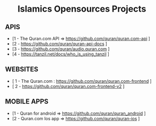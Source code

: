 # <center> Islamics Opensources Projects </center> 

 ## APIS 
- [1 - The Quran.com API => https://github.com/quran/quran.com-api ]
- [2 - https://github.com/quran/quran-api-docs  ]
- [3 - https://github.com/quran/audio.quran.com ] 
- [4 - https://tanzil.net/docs/who_is_using_tanzil ]

 ## WEBSITES 
- [ 1 - The Quran.com : https://github.com/quran/quran.com-frontend ]
- [ 2 - https://github.com/quran/quran.com-frontend-v2 ]

 ## MOBILE APPS 
- [1 - Quran for android => https://github.com/quran/quran_android  ]
- [2 - Quran.com Ios app =>  https://github.com/quran/quran-ios ]
